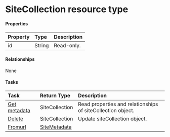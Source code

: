# SiteCollection resource type



#### Properties
| Property	   | Type	|Description|
|:---------------|:--------|:----------|
|id|String| Read-only.|

#### Relationships
None


#### Tasks

| Task		   | Return Type	|Description|
|:---------------|:--------|:----------|
|[Get metadata](../api/sitecollection_get.md) | SiteCollection |Read properties and relationships of siteCollection object.|
|[Delete](../api/sitecollection_delete.md) | SiteCollection	|Update siteCollection object. |
|[Fromurl](../api/sitecollection_fromurl.md)|[SiteMetadata](sitemetadata.md)||
